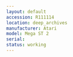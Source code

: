 ```yaml
---
layout: default
accession: R111114
location: deep_archives
manufacturer: Atari
model: Mega ST 2
serial: 
status: working
---
```


